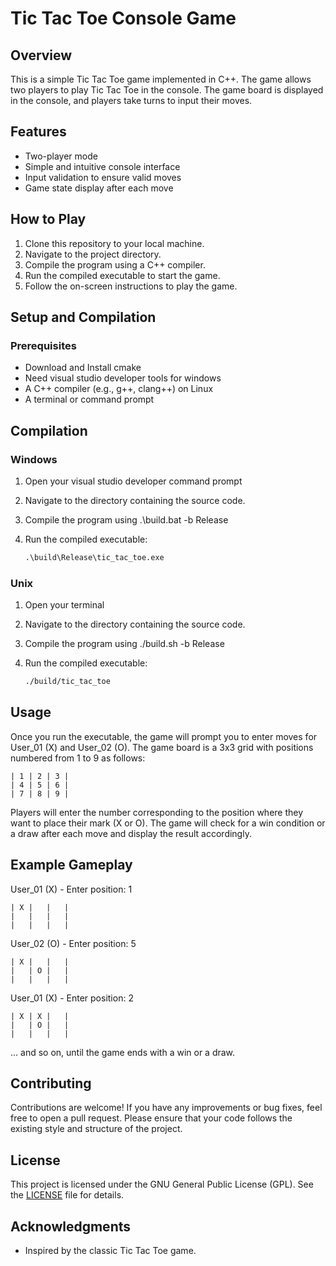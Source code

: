 # Tic Tac Toe Console Game

## Overview

This is a simple Tic Tac Toe game implemented in C++. The game allows two players to play Tic Tac Toe in the console. The game board is displayed in the console, and players take turns to input their moves.

## Features

- Two-player mode
- Simple and intuitive console interface
- Input validation to ensure valid moves
- Game state display after each move

## How to Play

1. Clone this repository to your local machine.
2. Navigate to the project directory.
3. Compile the program using a C++ compiler.
4. Run the compiled executable to start the game.
5. Follow the on-screen instructions to play the game.

## Setup and Compilation

### Prerequisites

- Download and Install cmake
- Need visual studio developer tools for windows 
- A C++ compiler (e.g., g++, clang++) on Linux
- A terminal or command prompt

## Compilation

### Windows

1. Open your visual studio developer command prompt
2. Navigate to the directory containing the source code.
3. Compile the program using .\build.bat -b Release
4. Run the compiled executable:

    ```bat
    .\build\Release\tic_tac_toe.exe
    ```
	
### Unix

1. Open your terminal
2. Navigate to the directory containing the source code.
3. Compile the program using ./build.sh -b Release
4. Run the compiled executable:

    ```sh
    ./build/tic_tac_toe
    ```
	
## Usage

Once you run the executable, the game will prompt you to enter moves for User_01 (X) and User_02 (O). The game board is a 3x3 grid with positions numbered from 1 to 9 as follows:

```
| 1 | 2 | 3 |
| 4 | 5 | 6 |
| 7 | 8 | 9 |
```

Players will enter the number corresponding to the position where they want to place their mark (X or O). The game will check for a win condition or a draw after each move and display the result accordingly.

## Example Gameplay

User_01 (X) - Enter position: 1

```
| X |   |   |
|   |   |   |
|   |   |   |
```

User_02 (O) - Enter position: 5

```
| X |   |   |
|   | O |   |
|   |   |   |
```

User_01 (X) - Enter position: 2

```
| X | X |   |
|   | O |   |
|   |   |   |
```

... and so on, until the game ends with a win or a draw.

## Contributing

Contributions are welcome! If you have any improvements or bug fixes, feel free to open a pull request. Please ensure that your code follows the existing style and structure of the project.

## License

This project is licensed under the GNU General Public License (GPL). See the [LICENSE](LICENSE) file for details.

## Acknowledgments

- Inspired by the classic Tic Tac Toe game.
